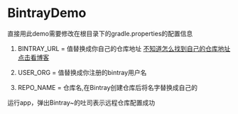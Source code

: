 # BintrayDemo
直接用此demo需要修改在根目录下的gradle.properties的配置信息

1. BINTRAY_URL = 值替换成你自己的仓库地址 [不知道怎么找到自己的仓库地址 点击看博客](https://blog.csdn.net/KwunYamShan/article/details/53262102)

2. USER_ORG = 值替换成你注册的bintray用户名

3. REPO_NAME  = 仓库名,在Bintray创建仓库后将名字替换成自己的

运行app，弹出Bintray~的吐司表示远程仓库配置成功
